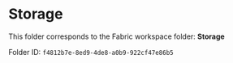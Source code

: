 # Storage

This folder corresponds to the Fabric workspace folder: **Storage**

Folder ID: `f4812b7e-8ed9-4de8-a0b9-922cf47e86b5`
